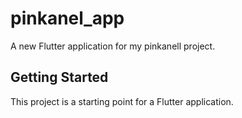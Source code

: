 # pinkanel_app

A new Flutter application for my pinkanell project.

## Getting Started

This project is a starting point for a Flutter application.


